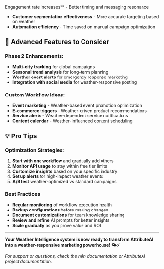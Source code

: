 Engagement rate increases** - Better timing and messaging resonance
- **Customer segmentation effectiveness** - More accurate targeting based on weather
- **Automation efficiency** - Time saved on manual campaign optimization

## 🔮 Advanced Features to Consider

### Phase 2 Enhancements:
- **Multi-city tracking** for global campaigns
- **Seasonal trend analysis** for long-term planning
- **Weather event alerts** for emergency response marketing
- **Integration with social media** for weather-responsive posting

### Custom Workflow Ideas:
- **Event marketing** - Weather-based event promotion optimization
- **E-commerce triggers** - Weather-driven product recommendations
- **Service alerts** - Weather-dependent service notifications
- **Content calendar** - Weather-influenced content scheduling

## 💡 Pro Tips

### Optimization Strategies:
1. **Start with one workflow** and gradually add others
2. **Monitor API usage** to stay within free tier limits
3. **Customize insights** based on your specific industry
4. **Set up alerts** for high-impact weather events
5. **A/B test** weather-optimized vs standard campaigns

### Best Practices:
- **Regular monitoring** of workflow execution health
- **Backup configurations** before making changes
- **Document customizations** for team knowledge sharing
- **Review and refine** AI prompts for better insights
- **Scale gradually** as you prove value and ROI

---

**Your Weather Intelligence system is now ready to transform AttributeAI into a weather-responsive marketing powerhouse! 🌤️⚡**

*For support or questions, check the n8n documentation or AttributeAI project documentation.*